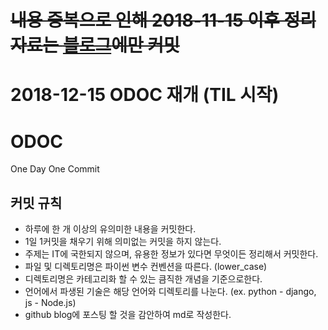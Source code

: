 # ~~내용 중복으로 인해 2018-11-15 이후 정리 자료는 <a href="https://github.com/itholic/itholic.github.io" target="_blank">블로그</a>에만 커밋~~

# 2018-12-15 ODOC 재개 (TIL 시작)

# ODOC
One Day One Commit

## 커밋 규칙

- 하루에 한 개 이상의 유의미한 내용을 커밋한다.
- 1일 1커밋을 채우기 위해 의미없는 커밋을 하지 않는다.
- 주제는 IT에 국한되지 않으며, 유용한 정보가 있다면 무엇이든 정리해서 커밋한다.
- 파일 및 디렉토리명은 파이썬 변수 컨벤션을 따른다. (lower_case)
- 디렉토리명은 카테고리화 할 수 있는 큼직한 개념을 기준으로한다. 
- 언어에서 파생된 기술은 해당 언어와 디렉토리를 나눈다. (ex. python - django, js - Node.js)
- github blog에 포스팅 할 것을 감안하여 md로 작성한다.
